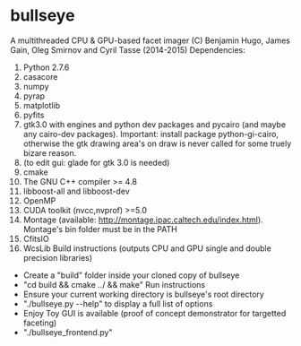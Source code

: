 bullseye
========

A multithreaded CPU & GPU-based facet imager
(C) Benjamin Hugo, James Gain, Oleg Smirnov and Cyril Tasse (2014-2015)
Dependencies:
  1. Python 2.7.6
  2. casacore
  3. numpy
  4. pyrap
  5. matplotlib
  6. pyfits
  7. gtk3.0 with engines and python dev packages and pycairo (and maybe any cairo-dev packages). Important: install package python-gi-cairo, otherwise the gtk drawing area's on draw is never called for some truely bizare reason.
  8. (to edit gui: glade for gtk 3.0 is needed)
  9. cmake
  10. The GNU C++ compiler >= 4.8
  11. libboost-all and libboost-dev
  12. OpenMP
  13. CUDA toolkit (nvcc,nvprof) >=5.0 
  14. Montage (available: http://montage.ipac.caltech.edu/index.html). Montage's bin folder must be in the PATH
  15. CfitsIO
  16. WcsLib
Build instructions (outputs CPU and GPU single and double precision libraries)
- Create a "build" folder inside your cloned copy of bullseye
- "cd build && cmake ../ && make"
Run instructions
- Ensure your current working directory is bullseye's root directory
- "./bullseye.py --help" to display a full list of options
- Enjoy
Toy GUI is available (proof of concept demonstrator for targetted faceting)
- "./bullseye_frontend.py"
